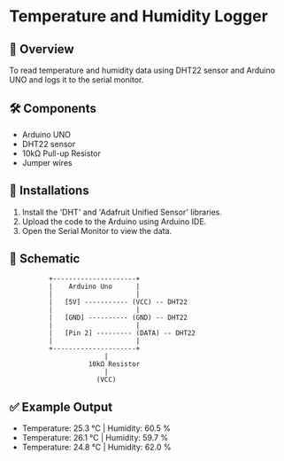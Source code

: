 # Temperature and Humidity Logger

## 🚀 Overview
To read temperature and humidity data using DHT22 sensor and Arduino UNO and logs it to the serial monitor.

## 🛠️ Components
- Arduino UNO
- DHT22 sensor
- 10kΩ Pull-up Resistor
- Jumper wires

## 💾 Installations
1. Install the 'DHT' and 'Adafruit Unified Sensor' libraries.
2. Upload the code to the Arduino using Arduino IDE.
3. Open the Serial Monitor to view the data.

## 📐 Schematic
              +---------------------+
              |    Arduino Uno      |
              |                     |
              |   [5V] ----------- (VCC) -- DHT22
              |                     |
              |   [GND] ---------- (GND) -- DHT22
              |                     |
              |   [Pin 2] --------- (DATA) -- DHT22
              |                     |
              +---------------------+
                            |
                        10kΩ Resistor
                            |
                          (VCC)


## ✅ Example Output
- Temperature: 25.3 °C | Humidity: 60.5 %
- Temperature: 26.1 °C | Humidity: 59.7 %
- Temperature: 24.8 °C | Humidity: 62.0 %
